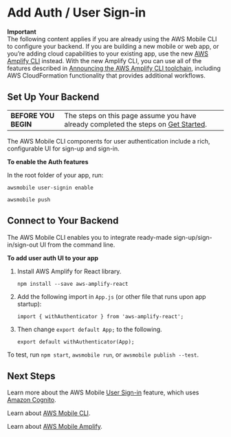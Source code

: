 # Add Auth / User Sign\-in<a name="mobile-hub-web-add-user-sign-in"></a>

**Important**  
The following content applies if you are already using the AWS Mobile CLI to configure your backend\. If you are building a new mobile or web app, or you’re adding cloud capabilities to your existing app, use the new [AWS Amplify CLI](http://aws-amplify.github.io/) instead\. With the new Amplify CLI, you can use all of the features described in [Announcing the AWS Amplify CLI toolchain](http://aws.amazon.com/blogs/mobile/announcing-the-aws-amplify-cli-toolchain/), including AWS CloudFormation functionality that provides additional workflows\.

## Set Up Your Backend<a name="set-up-your-backend"></a>


|  |  | 
| --- |--- |
|   **BEFORE YOU BEGIN**   |  The steps on this page assume you have already completed the steps on [Get Started](mobile-hub-web-getting-started.md)\.  | 

The AWS Mobile CLI components for user authentication include a rich, configurable UI for sign\-up and sign\-in\.

 **To enable the Auth features** 

In the root folder of your app, run:

```
awsmobile user-signin enable

awsmobile push
```

## Connect to Your Backend<a name="connect-to-your-backend"></a>

The AWS Mobile CLI enables you to integrate ready\-made sign\-up/sign\-in/sign\-out UI from the command line\.

 **To add user auth UI to your app** 

1. Install AWS Amplify for React library\.

   ```
   npm install --save aws-amplify-react
   ```

1. Add the following import in `App.js` \(or other file that runs upon app startup\):

   ```
   import { withAuthenticator } from 'aws-amplify-react';
   ```

1. Then change `export default App;` to the following\.

   ```
   export default withAuthenticator(App);
   ```

To test, run `npm start`, `awsmobile run`, or `awsmobile publish --test`\.

## Next Steps<a name="next-steps"></a>

Learn more about the AWS Mobile [User Sign\-in](User-Sign-in.md#user-sign-in) feature, which uses [Amazon Cognito](https://docs.aws.amazon.com/cognito/latest/developerguide/welcome.html)\.

Learn about [AWS Mobile CLI](aws-mobile-cli-reference.md)\.

Learn about [AWS Mobile Amplify](https://aws.github.io/aws-amplify)\.